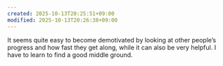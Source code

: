 ```yaml
---
created: 2025-10-13T20:25:51+09:00
modified: 2025-10-13T20:26:38+09:00
---
```


It seems quite easy to become demotivated by looking at other people’s progress and how fast they get along, while it can also be very helpful. I have to learn to find a good middle ground.
